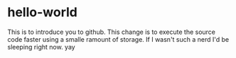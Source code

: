 # hello-world
This is to introduce you to github.
This change is to execute the source code faster using a smalle ramount of storage.
If I wasn't such a nerd I'd be sleeping right now. yay

